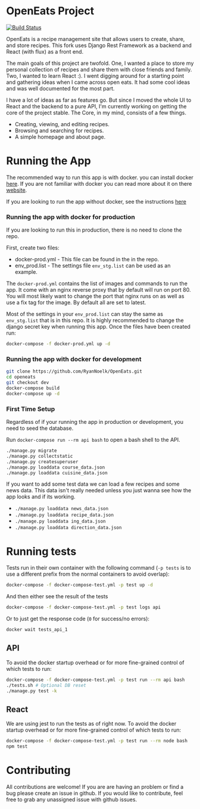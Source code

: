 # OpenEats Project

[![Build Status](https://travis-ci.org/RyanNoelk/OpenEats.svg?branch=master)](https://travis-ci.org/RyanNoelk/OpenEats)

OpenEats is a recipe management site that allows users to create, share, and store recipes. This fork uses Django Rest Framework as a backend and React (with flux) as a front end. 

The main goals of this project are twofold. One, I wanted a place to store my personal collection of recipes and share them with close friends and family. Two, I wanted to learn React :). I went digging around for a starting point and gathering ideas when I came across open eats. It had some cool ideas and was well documented for the most part. 

I have a lot of ideas as far as features go. But since I moved the whole UI to React and the backend to a pure API, I'm currently working on getting the core of the project stable.  The Core, in my mind, consists of a few things.

- Creating, viewing, and editing recipes.
- Browsing and searching for recipes.
- A simple homepage and about page.
 
# Running the App

The recommended way to run this app is with docker. you can install docker [here](https://www.docker.com/products/overview). If you are not familiar with docker you can read more about it on there [website](https://www.docker.com/what-docker).

If you are looking to run the app without docker, see the instructions [here](docs/Running_without_Docker.md)

### Running the app with docker for production

If you are looking to run this in production, there is no need to clone the repo. 

First, create two files:
- docker-prod.yml - This file can be found in the in the repo.
- env_prod.list - The settings file `env_stg.list` can be used as an example.

The `docker-prod.yml` contains the list of images and commands to run the app. It come with an nginx reverse proxy that by default will run on port 80. You will most likely want to change the port that nginx runs on as well as use a fix tag for the image. By default all are set to latest.

Most of the settings in your `env_prod.list` can stay the same as `env_stg.list` that is in this repo. It is highly recommended to change the django secret key when running this app. Once the files have been created run:

```bash
docker-compose -f docker-prod.yml up -d
```

### Running the app with docker for development
```bash
git clone https://github.com/RyanNoelk/OpenEats.git
cd openeats
git checkout dev
docker-compose build
docker-compose up -d
```

### First Time Setup

Regardless of if your running the app in production or development, you need to seed the database.

Run `docker-compose run --rm api bash` to open a bash shell to the API. 
```bash
./manage.py migrate
./manage.py collectstatic
./manage.py createsuperuser
./manage.py loaddata course_data.json
./manage.py loaddata cuisine_data.json
```

If you want to add some test data we can load a few recipes and some news data. This data isn't really needed unless you just wanna see how the app looks and if its working.
* `./manage.py loaddata news_data.json`
* `./manage.py loaddata recipe_data.json`
* `./manage.py loaddata ing_data.json`
* `./manage.py loaddata direction_data.json`

# Running tests


Tests run in their own container with the following command (`-p tests` is to use a different prefix
from the normal containers to avoid overlap):

```bash
docker-compose -f docker-compose-test.yml -p test up -d
```

And then either see the result of the tests

```bash
docker-compose -f docker-compose-test.yml -p test logs api
````

Or to just get the response code (`0` for success/no errors):

```bash
docker wait tests_api_1
```

## API

To avoid the docker startup overhead or for more fine-grained control of which tests to run:

```bash
docker-compose -f docker-compose-test.yml -p test run --rm api bash
./tests.sh # Optional DB reset
./manage.py test -k
```

## React

We are using jest to run the tests as of right now. To avoid the docker startup overhead or for more fine-grained control of which tests to run:

```bash
docker-compose -f docker-compose-test.yml -p test run --rm node bash
npm test
```

# Contributing

All contributions are welcome! If you are are having an problem or find a bug please create an issue in github. If you would like to contribute, feel free to grab any unassigned issue with github issues.
